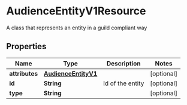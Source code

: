 

# AudienceEntityV1Resource

A class that represents an entity in a guild compliant way

## Properties

Name | Type | Description | Notes
------------ | ------------- | ------------- | -------------
**attributes** | [**AudienceEntityV1**](AudienceEntityV1.md) |  |  [optional]
**id** | **String** | Id of the entity |  [optional]
**type** | **String** |  |  [optional]



